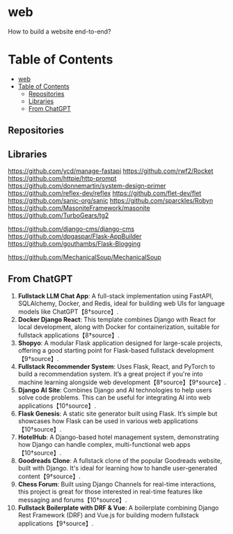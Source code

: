 # web

How to build a website end-to-end?

# Table of Contents

- [web](#web)
- [Table of Contents](#table-of-contents)
  - [Repositories](#repositories)
  - [Libraries](#libraries)
  - [From ChatGPT](#from-chatgpt)

## Repositories

## Libraries

https://github.com/ycd/manage-fastapi
https://github.com/rwf2/Rocket
https://github.com/httpie/http-prompt
https://github.com/donnemartin/system-design-primer
https://github.com/reflex-dev/reflex
https://github.com/flet-dev/flet
https://github.com/sanic-org/sanic
https://github.com/sparckles/Robyn
https://github.com/MasoniteFramework/masonite
https://github.com/TurboGears/tg2

https://github.com/django-cms/django-cms
https://github.com/dpgaspar/Flask-AppBuilder
https://github.com/gouthambs/Flask-Blogging

https://github.com/MechanicalSoup/MechanicalSoup

## From ChatGPT

1. **Fullstack LLM Chat App**: A full-stack implementation using FastAPI, SQLAlchemy, Docker, and Redis, ideal for building web UIs for language models like ChatGPT【8†source】.
2. **Docker Django React**: This template combines Django with React for local development, along with Docker for containerization, suitable for fullstack applications【8†source】.
3. **Shopyo**: A modular Flask application designed for large-scale projects, offering a good starting point for Flask-based fullstack development【9†source】.
4. **Fullstack Recommender System**: Uses Flask, React, and PyTorch to build a recommendation system. It’s a great project if you're into machine learning alongside web development【8†source】【9†source】.
5. **Django AI Site**: Combines Django and AI technologies to help users solve code problems. This can be useful for integrating AI into web applications【10†source】.
6. **Flask Genesis**: A static site generator built using Flask. It’s simple but showcases how Flask can be used in various web applications【10†source】.
7. **HotelHub**: A Django-based hotel management system, demonstrating how Django can handle complex, multi-functional web apps【10†source】.
8. **Goodreads Clone**: A fullstack clone of the popular Goodreads website, built with Django. It's ideal for learning how to handle user-generated content【9†source】.
9. **Chess Forum**: Built using Django Channels for real-time interactions, this project is great for those interested in real-time features like messaging and forums【10†source】.
10. **Fullstack Boilerplate with DRF & Vue**: A boilerplate combining Django Rest Framework (DRF) and Vue.js for building modern fullstack applications【9†source】.